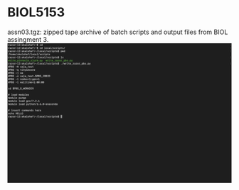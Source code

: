 # BIOL5153
assn03.tgz: zipped tape archive of batch scripts and output files from BIOL assingment 3.
![](Screen_Shot_2021-03-15_at_10.00.37_PM.png)
